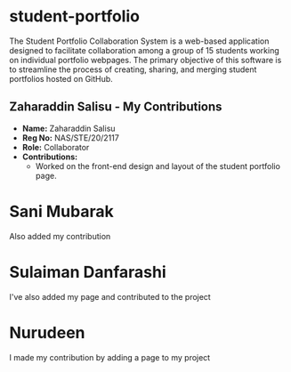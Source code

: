 # student-portfolio
The Student Portfolio Collaboration System is a web-based application designed to facilitate collaboration among a group of 15 students working on individual portfolio webpages. The primary objective of this software is to streamline the process of creating, sharing, and merging student portfolios hosted on GitHub.

## Zaharaddin Salisu - My Contributions

- **Name:** Zaharaddin Salisu
- **Reg No:** NAS/STE/20/2117
- **Role:** Collaborator
- **Contributions:**
  - Worked on the front-end design and layout of the student portfolio page.


# Sani Mubarak 
Also added my contribution 

# Sulaiman Danfarashi
I've also added my page and contributed to the project

# Nurudeen 
I made my contribution by adding a page to my project
